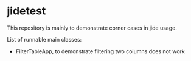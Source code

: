 jidetest
========
This repository is mainly to demonstrate corner cases in jide usage.

List of runnable main classes:
* FilterTableApp, to demonstrate filtering two columns does not work
